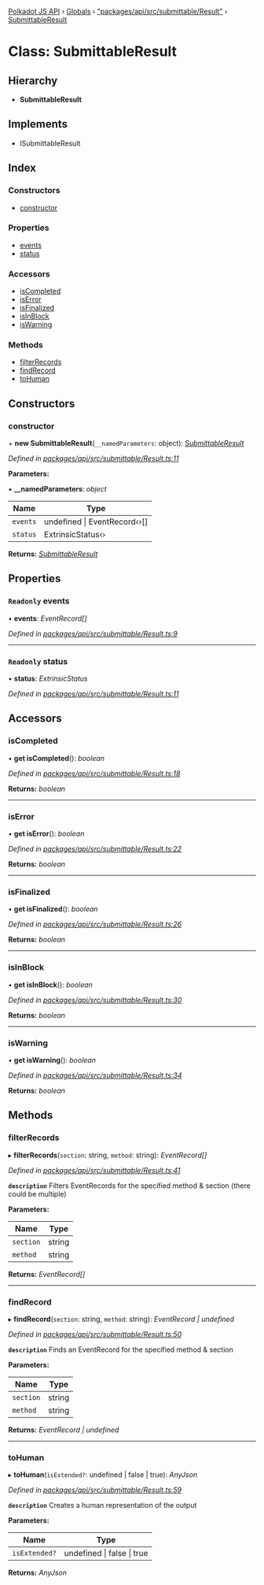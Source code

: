 [Polkadot JS API](../README.md) › [Globals](../globals.md) › ["packages/api/src/submittable/Result"](../modules/_packages_api_src_submittable_result_.md) › [SubmittableResult](_packages_api_src_submittable_result_.submittableresult.md)

# Class: SubmittableResult

## Hierarchy

* **SubmittableResult**

## Implements

* ISubmittableResult

## Index

### Constructors

* [constructor](_packages_api_src_submittable_result_.submittableresult.md#constructor)

### Properties

* [events](_packages_api_src_submittable_result_.submittableresult.md#readonly-events)
* [status](_packages_api_src_submittable_result_.submittableresult.md#readonly-status)

### Accessors

* [isCompleted](_packages_api_src_submittable_result_.submittableresult.md#iscompleted)
* [isError](_packages_api_src_submittable_result_.submittableresult.md#iserror)
* [isFinalized](_packages_api_src_submittable_result_.submittableresult.md#isfinalized)
* [isInBlock](_packages_api_src_submittable_result_.submittableresult.md#isinblock)
* [isWarning](_packages_api_src_submittable_result_.submittableresult.md#iswarning)

### Methods

* [filterRecords](_packages_api_src_submittable_result_.submittableresult.md#filterrecords)
* [findRecord](_packages_api_src_submittable_result_.submittableresult.md#findrecord)
* [toHuman](_packages_api_src_submittable_result_.submittableresult.md#tohuman)

## Constructors

###  constructor

\+ **new SubmittableResult**(`__namedParameters`: object): *[SubmittableResult](_packages_api_src_submittable_result_.submittableresult.md)*

*Defined in [packages/api/src/submittable/Result.ts:11](https://github.com/polkadot-js/api/blob/6faea13a2/packages/api/src/submittable/Result.ts#L11)*

**Parameters:**

▪ **__namedParameters**: *object*

Name | Type |
------ | ------ |
`events` | undefined &#124; EventRecord‹›[] |
`status` | ExtrinsicStatus‹› |

**Returns:** *[SubmittableResult](_packages_api_src_submittable_result_.submittableresult.md)*

## Properties

### `Readonly` events

• **events**: *EventRecord[]*

*Defined in [packages/api/src/submittable/Result.ts:9](https://github.com/polkadot-js/api/blob/6faea13a2/packages/api/src/submittable/Result.ts#L9)*

___

### `Readonly` status

• **status**: *ExtrinsicStatus*

*Defined in [packages/api/src/submittable/Result.ts:11](https://github.com/polkadot-js/api/blob/6faea13a2/packages/api/src/submittable/Result.ts#L11)*

## Accessors

###  isCompleted

• **get isCompleted**(): *boolean*

*Defined in [packages/api/src/submittable/Result.ts:18](https://github.com/polkadot-js/api/blob/6faea13a2/packages/api/src/submittable/Result.ts#L18)*

**Returns:** *boolean*

___

###  isError

• **get isError**(): *boolean*

*Defined in [packages/api/src/submittable/Result.ts:22](https://github.com/polkadot-js/api/blob/6faea13a2/packages/api/src/submittable/Result.ts#L22)*

**Returns:** *boolean*

___

###  isFinalized

• **get isFinalized**(): *boolean*

*Defined in [packages/api/src/submittable/Result.ts:26](https://github.com/polkadot-js/api/blob/6faea13a2/packages/api/src/submittable/Result.ts#L26)*

**Returns:** *boolean*

___

###  isInBlock

• **get isInBlock**(): *boolean*

*Defined in [packages/api/src/submittable/Result.ts:30](https://github.com/polkadot-js/api/blob/6faea13a2/packages/api/src/submittable/Result.ts#L30)*

**Returns:** *boolean*

___

###  isWarning

• **get isWarning**(): *boolean*

*Defined in [packages/api/src/submittable/Result.ts:34](https://github.com/polkadot-js/api/blob/6faea13a2/packages/api/src/submittable/Result.ts#L34)*

**Returns:** *boolean*

## Methods

###  filterRecords

▸ **filterRecords**(`section`: string, `method`: string): *EventRecord[]*

*Defined in [packages/api/src/submittable/Result.ts:41](https://github.com/polkadot-js/api/blob/6faea13a2/packages/api/src/submittable/Result.ts#L41)*

**`description`** Filters EventRecords for the specified method & section (there could be multiple)

**Parameters:**

Name | Type |
------ | ------ |
`section` | string |
`method` | string |

**Returns:** *EventRecord[]*

___

###  findRecord

▸ **findRecord**(`section`: string, `method`: string): *EventRecord | undefined*

*Defined in [packages/api/src/submittable/Result.ts:50](https://github.com/polkadot-js/api/blob/6faea13a2/packages/api/src/submittable/Result.ts#L50)*

**`description`** Finds an EventRecord for the specified method & section

**Parameters:**

Name | Type |
------ | ------ |
`section` | string |
`method` | string |

**Returns:** *EventRecord | undefined*

___

###  toHuman

▸ **toHuman**(`isExtended?`: undefined | false | true): *AnyJson*

*Defined in [packages/api/src/submittable/Result.ts:59](https://github.com/polkadot-js/api/blob/6faea13a2/packages/api/src/submittable/Result.ts#L59)*

**`description`** Creates a human representation of the output

**Parameters:**

Name | Type |
------ | ------ |
`isExtended?` | undefined &#124; false &#124; true |

**Returns:** *AnyJson*
